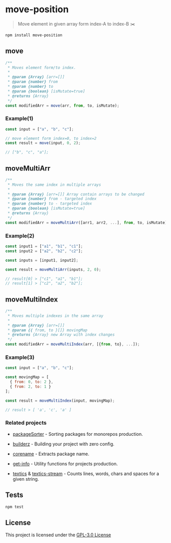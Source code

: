# move-position

> Move element in given array form index-A to index-B :scissors:

```bash
npm install move-position
```

## move

```js
/**
 * Moves element form/to index.
 *
 * @param {Array} [arr=[]]
 * @param {number} from
 * @param {number} to
 * @param {boolean} [isMutate=true]
 * @returns {Array}
 */
const modifiedArr = move(arr, from, to, isMutate);
```

### Example(1)

```js
const input = ["a", "b", "c"];

// move element form index=0, to index=2
const result = move(input, 0, 2);

// ["b", "c", "a"];
```

## moveMultiArr

```js
/**
 * Moves the same index in multiple arrays
 *
 * @param {Array} [arr=[]] Array contain arrays to be changed
 * @param {number} from - targeted index
 * @param {number} to - targeted index
 * @param {boolean} [isMutate=true]
 * @returns {Array}
 */
const modifiedArr = moveMultiArr([arr1, arr2, ...], from, to, isMutate);
```

### Example(2)

```js
const input1 = ["a1", "b1", "c1"];
const input2 = ["a2", "b2", "c2"];

const inputs = [input1, input2];

const result = moveMultiArr(inputs, 2, 0);

// result[0] > ["c1", "a1", "b1"];
// result[1] > ["c2", "a2", "b2"];
```

## moveMultiIndex

```js
/**
 * Moves multiple indexes in the same array
 *
 * @param {Array} [arr=[]]
 * @param {{ from, to }[]} movingMap
 * @returns {Array} new Array with index changes
 */
const modifiedArr = moveMultiIndex(arr, [{from, to}, ...]);
```

### Example(3)

```js
const input = ["a", "b", "c"];

const movingMap = [
  { from: 0, to: 2 },
  { from: 2, to: 1 }
];

const result = moveMultiIndex(input, movingMap);

// result > [ 'a', 'c', 'a' ]
```

### Related projects

- [packageSorter](https://github.com/jalal246/packageSorter) - Sorting packages
  for monorepos production.

- [builderz](https://github.com/jalal246/builderz) - Building your project with zero config.

- [corename](https://github.com/jalal246/corename) - Extracts package name.

- [get-info](https://github.com/jalal246/get-info) - Utility functions for
  projects production.

- [textics](https://github.com/jalal246/textics) & [textics-stream](https://github.com/jalal246/textics-stream) - Counts lines, words, chars and spaces for a given string.

## Tests

```sh
npm test
```

## License

This project is licensed under the [GPL-3.0 License](https://github.com/jalal246/move-position/blob/master/LICENSE)
